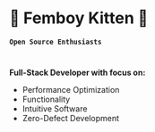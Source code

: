 # 🌸 Femboy Kitten 🌸

**`Open Source Enthusiasts`**

#

**Full-Stack Developer with focus on:**

  - Performance Optimization
  - Functionality
  - Intuitive Software
  - Zero-Defect Development
